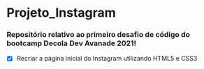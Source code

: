 # Projeto_Instagram
<h3> Repositório relativo ao primeiro desafio de código do bootcamp Decola Dev Avanade 2021! </h3>
 
 - [x] Recriar a página inicial do Instagram utilizando HTML5 e CSS3
